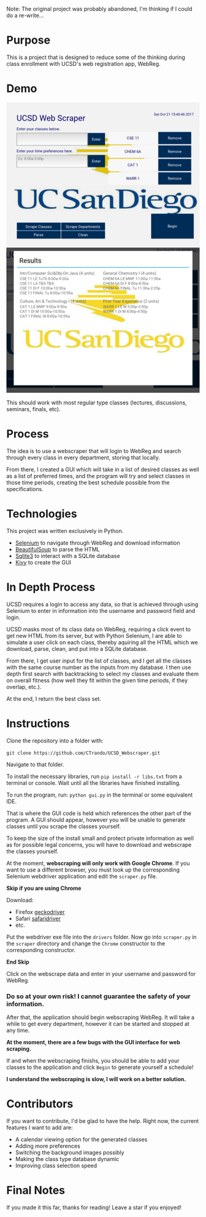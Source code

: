 Note: The original project was probably abandoned, I'm thinking if I could do a re-write...

# Purpose

This is a project that is designed to reduce some of the thinking during class enrollment with UCSD's web registration app, WebReg.

# Demo

![demo_img_1](https://raw.githubusercontent.com/CTrando/UCSD_Webscraper/master/images/demo_img_1.PNG?token=ARZ14si_r85T1ErEwUkGFv3Tnx7DMsaYks5Z9Q_UwA%3D%3D)
![demo_img_2](https://raw.githubusercontent.com/CTrando/UCSD_Webscraper/master/images/demo_img_2.PNG?token=ARZ14i604cNYi8ylYbQS7vVTpRom0CWVks5Z9RAFwA%3D%3D)


This should work with most regular type classes (lectures,
discussions, seminars, finals, etc).


# Process
The idea is to use a webscraper that will login to WebReg and search through every class in every department, storing that locally.

From there, I created a GUI which will take in a list of desired classes as well as a list of preferred times, and the program will try and select classes in those time periods, creating the best schedule possible from the specifications.

# Technologies
This project was written exclusively in Python.
* [Selenium](http://www.seleniumhq.org/) to navigate through WebReg and download information
* [BeautifulSoup](https://www.crummy.com/software/BeautifulSoup/) to parse the HTML
* [Sqlite3](https://docs.python.org/2/library/sqlite3.html) to interact with a SQLite database
* [Kivy](https://kivy.org/#home) to create the GUI


# In Depth Process
UCSD requires a login to access any data, so that is achieved through using Selenium to enter in information into the username and password field and login.

UCSD masks most of its class data on WebReg, requiring a click event to get new HTML from its server, but with Python Selenium, I are able to simulate a user click on each class, thereby aquiring all the HTML which we download, parse, clean, and put into a SQLite database.

From there, I get user input for the list of classes, and I get all the classes with the same course number as the inputs from my database. I then use depth first search with backtracking to select my classes and evaluate them on overall fitness (how well they fit within the given time periods, if they overlap, etc.).

At the end, I return the best class set.

# Instructions

Clone the repository into a folder with:

`git clone https://github.com/CTrando/UCSD_Webscraper.git`

Navigate to that folder.

To install the necessary libraries, run ```pip install -r libs.txt``` from a terminal or console. Wait until all the libraries have finished installing.

To run the program, run:
`python gui.py` in the terminal or some equivalent IDE.

That is where the GUI code is held which references the other part of the program. A GUI should appear, however you will be unable to generate classes until you scrape the classes yourself.

To keep the size of the install small and protect private information as well as for possible legal concerns, you will have to download and webscrape the classes yourself.

At the moment, **webscraping will only work with Google Chrome**. If you want to use a different browser, you must look up the corresponding Selenium webdriver application and edit the `scraper.py` file.

**Skip if you are using Chrome**

Download:

* Firefox [geckodriver](https://github.com/mozilla/geckodriver/releases)
* Safari [safaridriver](https://github.com/SeleniumHQ/selenium/wiki/SafariDriver)
* etc.

Put the webdriver exe file into the `drivers` folder.
Now go into `scraper.py` in the `scraper` directory and change the `Chrome` constructor to the corresponding constructor.

**End Skip**

Click on the webscrape data and enter in your username and password for WebReg.

### Do so at your own risk! I cannot guarantee the safety of your information.

After that, the application should begin webscraping WebReg. It will take a while to get every department, however it can be started and stopped at any time.

**At the moment, there are a few bugs with the GUI interface for web scraping.**

If and when the webscraping finishs, you should be able to add your classes to the application and click `Begin` to generate yourself a schedule!

**I understand the webscraping is slow, I will work on a better solution.**


# Contributors #

If you want to contribute, I'd be glad to have the help. Right now, the current features I want to add are:

* A calendar viewing option for the generated classes
* Adding more preferences
* Switching the background images possibly
* Making the class type database dynamic
* Improving class selection speed


# Final Notes #

If you made it this far, thanks for reading! Leave a star if you enjoyed!









